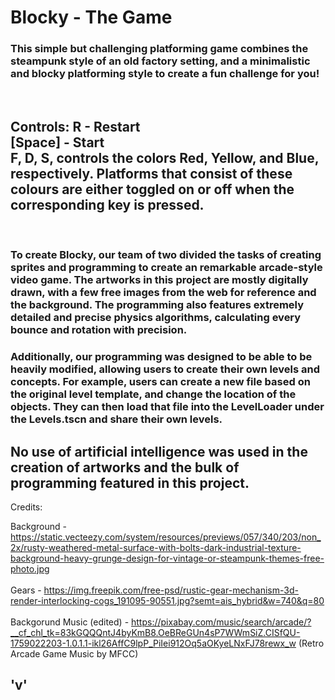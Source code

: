 # Blocky - The Game

### This simple but challenging platforming game combines the steampunk style of an old factory setting, and a minimalistic and blocky platforming style to create a fun challenge for you!

<br>
<h2>
Controls:
R - Restart
<br>
[Space] - Start
<br>
F, D, S, controls the colors Red, Yellow, and Blue, respectively. Platforms that consist of these colours are either toggled on or off when the corresponding key is pressed. </h2>
<br>

### To create Blocky, our team of two divided the tasks of creating sprites and programming to create an remarkable arcade-style video game. The artworks in this project are mostly digitally drawn, with a few free images from the web for reference and the background. The programming also features extremely detailed and precise physics algorithms, calculating every bounce and rotation with precision. 
### Additionally, our programming was designed to be able to be heavily modified, allowing users to create their own levels and concepts. For example, users can create a new file based on the original level template, and change the location of the objects. They can then load that file into the LevelLoader under the Levels.tscn and share their own levels. 
## No use of artificial intelligence was used in the creation of artworks and the bulk of programming featured in this project. 

Credits:

Background - https://static.vecteezy.com/system/resources/previews/057/340/203/non_2x/rusty-weathered-metal-surface-with-bolts-dark-industrial-texture-background-heavy-grunge-design-for-vintage-or-steampunk-themes-free-photo.jpg 
<br>
<br>
Gears - https://img.freepik.com/free-psd/rustic-gear-mechanism-3d-render-interlocking-cogs_191095-90551.jpg?semt=ais_hybrid&w=740&q=80 <br>
<br>
Backgorund Music (edited) - https://pixabay.com/music/search/arcade/?__cf_chl_tk=83kGQQQntJ4byKmB8.OeBReGUn4sP7WWmSiZ.CISfQU-1759022203-1.0.1.1-ikl26AffC9lpP_PiIei912Oq5aOKyeLNxFJ78rewx_w (Retro Arcade Game Music by MFCC)



## 'v'

